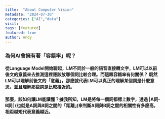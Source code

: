 ```yaml
---
title:  "About Computer Vision"
metadate: "2024-07-30"
categories: ["AI","data"]
visit:
tags: [featured]
featured: true
author: Andy
---
```


### 為何AI會擁有著「容錯率」呢？
#### 從Language Model開始聊起，LM不同於一般的語音直接轉文字，LM可以以前後文的意義來去推測這裡應該放哪個詞比較合理。而這跟容錯率有何關係？ 既然LM可以理解前後文的「意義」，那麼就代表LM可以真正的理解某個詞是什麼意思，並且理解那些詞是比較接近的。
#### 那麼，該如何讓LM能讀懂？據我所知，LM是將每一個詞都標上數字，透過 |A詞-B詞| (也就是A詞與B詞之間的「距離」)來判斷A詞與B詞之間的相關性有多麼高，相距越短代表意義越近。
